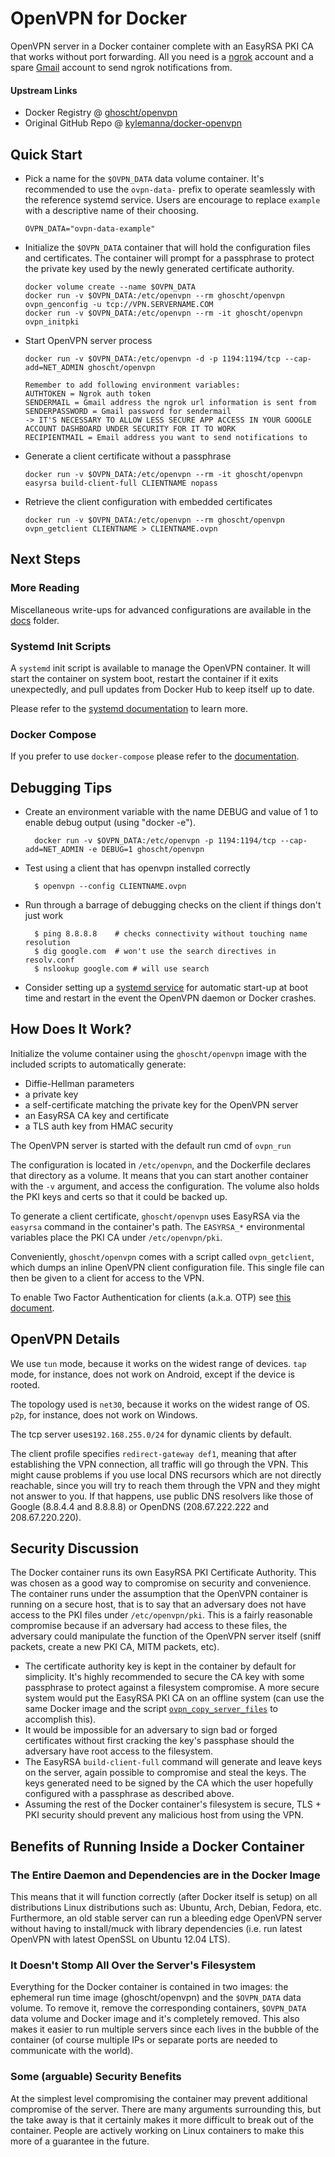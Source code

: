 # OpenVPN for Docker

OpenVPN server in a Docker container complete with an EasyRSA PKI CA that works without port forwarding. All you need is a [ngrok](https://ngrok.com/) account and a spare [Gmail](https://mail.google.com/) account to send ngrok notifications from.

#### Upstream Links

-   Docker Registry @ [ghoscht/openvpn](https://hub.docker.com/r/ghoscht/openvpn)
-   Original GitHub Repo @ [kylemanna/docker-openvpn](https://github.com/kylemanna/docker-openvpn)

## Quick Start

-   Pick a name for the `$OVPN_DATA` data volume container. It's recommended to
    use the `ovpn-data-` prefix to operate seamlessly with the reference systemd
    service.  Users are encourage to replace `example` with a descriptive name of
    their choosing.

        OVPN_DATA="ovpn-data-example"

-   Initialize the `$OVPN_DATA` container that will hold the configuration files
    and certificates.  The container will prompt for a passphrase to protect the
    private key used by the newly generated certificate authority.

        docker volume create --name $OVPN_DATA
        docker run -v $OVPN_DATA:/etc/openvpn --rm ghoscht/openvpn ovpn_genconfig -u tcp://VPN.SERVERNAME.COM
        docker run -v $OVPN_DATA:/etc/openvpn --rm -it ghoscht/openvpn ovpn_initpki

-   Start OpenVPN server process

        docker run -v $OVPN_DATA:/etc/openvpn -d -p 1194:1194/tcp --cap-add=NET_ADMIN ghoscht/openvpn

        Remember to add following environment variables:
        AUTHTOKEN = Ngrok auth token
        SENDERMAIL = Gmail address the ngrok url information is sent from
        SENDERPASSWORD = Gmail password for sendermail 
        -> IT'S NECESSARY TO ALLOW LESS SECURE APP ACCESS IN YOUR GOOGLE ACCOUNT DASHBOARD UNDER SECURITY FOR IT TO WORK
        RECIPIENTMAIL = Email address you want to send notifications to

-   Generate a client certificate without a passphrase

        docker run -v $OVPN_DATA:/etc/openvpn --rm -it ghoscht/openvpn easyrsa build-client-full CLIENTNAME nopass

-   Retrieve the client configuration with embedded certificates

        docker run -v $OVPN_DATA:/etc/openvpn --rm ghoscht/openvpn ovpn_getclient CLIENTNAME > CLIENTNAME.ovpn

## Next Steps

### More Reading

Miscellaneous write-ups for advanced configurations are available in the
[docs](docs) folder.

### Systemd Init Scripts

A `systemd` init script is available to manage the OpenVPN container.  It will
start the container on system boot, restart the container if it exits
unexpectedly, and pull updates from Docker Hub to keep itself up to date.

Please refer to the [systemd documentation](docs/systemd.md) to learn more.

### Docker Compose

If you prefer to use `docker-compose` please refer to the [documentation](docs/docker-compose.md).

## Debugging Tips

-   Create an environment variable with the name DEBUG and value of 1 to enable debug output (using "docker -e").

          docker run -v $OVPN_DATA:/etc/openvpn -p 1194:1194/tcp --cap-add=NET_ADMIN -e DEBUG=1 ghoscht/openvpn

-   Test using a client that has openvpn installed correctly

          $ openvpn --config CLIENTNAME.ovpn

-   Run through a barrage of debugging checks on the client if things don't just work

          $ ping 8.8.8.8    # checks connectivity without touching name resolution
          $ dig google.com  # won't use the search directives in resolv.conf
          $ nslookup google.com # will use search

-   Consider setting up a [systemd service](/docs/systemd.md) for automatic
    start-up at boot time and restart in the event the OpenVPN daemon or Docker
    crashes.

## How Does It Work?

Initialize the volume container using the `ghoscht/openvpn` image with the
included scripts to automatically generate:

-   Diffie-Hellman parameters
-   a private key
-   a self-certificate matching the private key for the OpenVPN server
-   an EasyRSA CA key and certificate
-   a TLS auth key from HMAC security

The OpenVPN server is started with the default run cmd of `ovpn_run`

The configuration is located in `/etc/openvpn`, and the Dockerfile
declares that directory as a volume. It means that you can start another
container with the `-v` argument, and access the configuration.
The volume also holds the PKI keys and certs so that it could be backed up.

To generate a client certificate, `ghoscht/openvpn` uses EasyRSA via the
`easyrsa` command in the container's path.  The `EASYRSA_*` environmental
variables place the PKI CA under `/etc/openvpn/pki`.

Conveniently, `ghoscht/openvpn` comes with a script called `ovpn_getclient`,
which dumps an inline OpenVPN client configuration file.  This single file can
then be given to a client for access to the VPN.

To enable Two Factor Authentication for clients (a.k.a. OTP) see [this document](/docs/otp.md).

## OpenVPN Details

We use `tun` mode, because it works on the widest range of devices.
`tap` mode, for instance, does not work on Android, except if the device
is rooted.

The topology used is `net30`, because it works on the widest range of OS.
`p2p`, for instance, does not work on Windows.

The tcp server uses`192.168.255.0/24` for dynamic clients by default.

The client profile specifies `redirect-gateway def1`, meaning that after
establishing the VPN connection, all traffic will go through the VPN.
This might cause problems if you use local DNS recursors which are not
directly reachable, since you will try to reach them through the VPN
and they might not answer to you. If that happens, use public DNS
resolvers like those of Google (8.8.4.4 and 8.8.8.8) or OpenDNS
(208.67.222.222 and 208.67.220.220).

## Security Discussion

The Docker container runs its own EasyRSA PKI Certificate Authority.  This was
chosen as a good way to compromise on security and convenience.  The container
runs under the assumption that the OpenVPN container is running on a secure
host, that is to say that an adversary does not have access to the PKI files
under `/etc/openvpn/pki`.  This is a fairly reasonable compromise because if an
adversary had access to these files, the adversary could manipulate the
function of the OpenVPN server itself (sniff packets, create a new PKI CA, MITM
packets, etc).

-   The certificate authority key is kept in the container by default for
    simplicity.  It's highly recommended to secure the CA key with some
    passphrase to protect against a filesystem compromise.  A more secure system
    would put the EasyRSA PKI CA on an offline system (can use the same Docker
    image and the script [`ovpn_copy_server_files`](/docs/paranoid.md) to accomplish this).
-   It would be impossible for an adversary to sign bad or forged certificates
    without first cracking the key's passphase should the adversary have root
    access to the filesystem.
-   The EasyRSA `build-client-full` command will generate and leave keys on the
    server, again possible to compromise and steal the keys.  The keys generated
    need to be signed by the CA which the user hopefully configured with a passphrase
    as described above.
-   Assuming the rest of the Docker container's filesystem is secure, TLS + PKI
    security should prevent any malicious host from using the VPN.

## Benefits of Running Inside a Docker Container

### The Entire Daemon and Dependencies are in the Docker Image

This means that it will function correctly (after Docker itself is setup) on
all distributions Linux distributions such as: Ubuntu, Arch, Debian, Fedora,
etc.  Furthermore, an old stable server can run a bleeding edge OpenVPN server
without having to install/muck with library dependencies (i.e. run latest
OpenVPN with latest OpenSSL on Ubuntu 12.04 LTS).

### It Doesn't Stomp All Over the Server's Filesystem

Everything for the Docker container is contained in two images: the ephemeral
run time image (ghoscht/openvpn) and the `$OVPN_DATA` data volume. To remove
it, remove the corresponding containers, `$OVPN_DATA` data volume and Docker
image and it's completely removed.  This also makes it easier to run multiple
servers since each lives in the bubble of the container (of course multiple IPs
or separate ports are needed to communicate with the world).

### Some (arguable) Security Benefits

At the simplest level compromising the container may prevent additional
compromise of the server.  There are many arguments surrounding this, but the
take away is that it certainly makes it more difficult to break out of the
container.  People are actively working on Linux containers to make this more
of a guarantee in the future.
